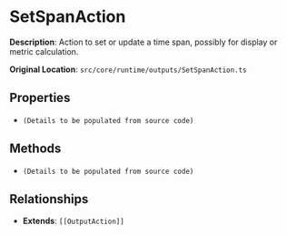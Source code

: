 # SetSpanAction

**Description**: Action to set or update a time span, possibly for display or metric calculation.

**Original Location**: `src/core/runtime/outputs/SetSpanAction.ts`

## Properties

*   `(Details to be populated from source code)`

## Methods

*   `(Details to be populated from source code)`

## Relationships
*   **Extends**: `[[OutputAction]]`